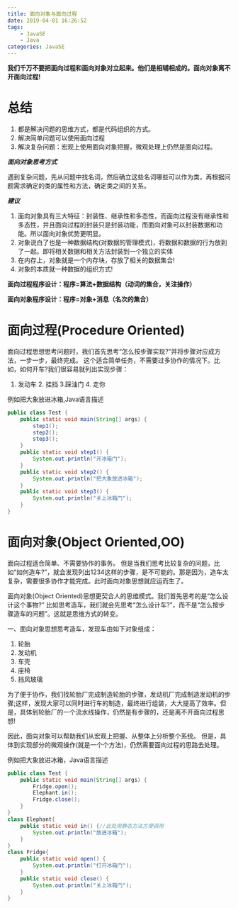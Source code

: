 ```yaml
---
title: 面向对象与面向过程
date: 2019-04-01 16:26:52
tags:
	- JavaSE
	- Java
categories: JavaSE
---
```


**我们千万不要把面向过程和面向对象对立起来。他们是相辅相成的。面向对象离不开面向过程!**

# 总结

1. 都是解决问题的思维方式，都是代码组织的方式。
2. 解决简单问题可以使用面向过程
3. 解决复杂问题：宏观上使用面向对象把握，微观处理上仍然是面向过程。

***面向对象思考方式***

遇到复杂问题，先从问题中找名词，然后确立这些名词哪些可以作为类，再根据问题需求确定的类的属性和方法，确定类之间的关系。

***建议***

1. 面向对象具有三大特征：封装性、继承性和多态性，而面向过程没有继承性和多态性，并且面向过程的封装只是封装功能，而面向对象可以封装数据和功能。所以面向对象优势更明显。
2. 对象说白了也是一种数据结构(对数据的管理模式)，将数据和数据的行为放到了一起。即将相关数据和相关方法封装到一个独立的实体
3. 在内存上，对象就是一个内存块，存放了相关的数据集合!
4. 对象的本质就一种数据的组织方式!

**面向过程程序设计：程序=算法+数据结构（动词的集合，关注操作）**

**面向对象程序设计：程序=对象+消息（名次的集合）**

# 面向过程(Procedure Oriented)

面向过程思想思考问题时，我们首先思考“怎么按步骤实现?”并将步骤对应成方法，一步一步，最终完成。 这个适合简单任务，不需要过多协作的情况下。比如，如何开车?我们很容易就列出实现步骤：

1. 发动车 2. 挂挡 3.踩油门 4. 走你

例如把大象放进冰箱,Java语言描述

```java
public class Test {
	public static void main(String[] args) {
		step1();
		step2();
		step3();
	}
	public static void step1() {
		System.out.println("开冰箱门");
	}
	public static void step2() {
		System.out.println("把大象放进冰箱");
	}
	public static void step3() {
		System.out.println("关上冰箱门");
	}
}
```



# 面向对象(Object Oriented,OO)

面向过程适合简单、不需要协作的事务。 但是当我们思考比较复杂的问题，比如“如何造车?”，就会发现列出1234这样的步骤，是不可能的。那是因为，造车太复杂，需要很多协作才能完成。此时面向对象思想就应运而生了。

面向对象(Object Oriented)思想更契合人的思维模式。我们首先思考的是“怎么设计这个事物?” 比如思考造车，我们就会先思考“怎么设计车?”，而不是“怎么按步骤造车的问题”。这就是思维方式的转变。

一、面向对象思想思考造车，发现车由如下对象组成：

1. 轮胎
2. 发动机
3. 车壳
4. 座椅
5. 挡风玻璃

为了便于协作，我们找轮胎厂完成制造轮胎的步骤，发动机厂完成制造发动机的步骤;这样，发现大家可以同时进行车的制造，最终进行组装，大大提高了效率。但是，具体到轮胎厂的一个流水线操作，仍然是有步骤的，还是离不开面向过程思想!

因此，面向对象可以帮助我们从宏观上把握、从整体上分析整个系统。 但是，具体到实现部分的微观操作(就是一个个方法)，仍然需要面向过程的思路去处理。

例如把大象放进冰箱，Java语言描述

```java
public class Test {
	public static void main(String[] args) {
		Fridge.open();
		Elephant.in();
		Fridge.close();
	}
}
class Elephant{
	public static void in() {//此处用静态方法方便调用
		System.out.println("放进冰箱");
	}
}
class Fridge{
	public static void open() {
		System.out.println("打开冰箱门");
	}
	public static void close() {
		System.out.println("关上冰箱门");
	}
}
```







